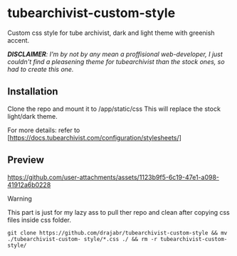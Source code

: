 # tubearchivist-custom-style
Custom css style for tube archivist, dark and light theme with greenish accent.

***DISCLAIMER**: I'm by not by any mean a proffisional web-developer, I just couldn't find a pleasening theme for tubearchivist than the stock ones, so had to create this one.*

## Installation
Clone the repo and mount it to /app/static/css
This will replace the stock light/dark theme.

For more details: refer to [https://docs.tubearchivist.com/configuration/stylesheets/]

## Preview


https://github.com/user-attachments/assets/1123b9f5-6c19-47e1-a098-41912a6b0228



> [!WARNING]
>  This part is just for my lazy ass to pull ther repo and clean after copying css files inside css folder.
> 
> `git clone https://github.com/drajabr/tubearchivist-custom-style && mv ./tubearchivist-custom-
style/*.css ./ && rm -r tubearchivist-custom-style/`
